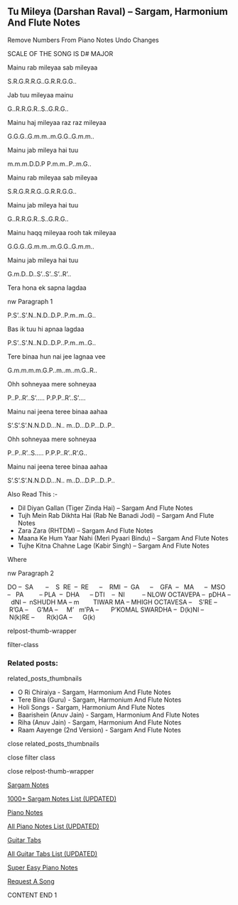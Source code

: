
## Tu Mileya (Darshan Raval) – Sargam, Harmonium And Flute Notes

Remove Numbers From Piano Notes
Undo Changes

SCALE OF THE SONG IS D# MAJOR

Mainu rab mileyaa sab mileyaa

S.R.G.R.R.G..G.R.R.G.G..

Jab tuu mileyaa mainu

G..R.R.G.R..S..G.R.G..

Mainu haj mileyaa raz raz mileyaa

G.G.G..G.m.m..m.G.G..G.m.m..

Mainu jab mileya hai tuu

m.m.m.D.D.P P.m.m..P..m.G..

Mainu rab mileyaa sab mileyaa

S.R.G.R.R.G..G.R.R.G.G..

Mainu jab mileya hai tuu

G..R.R.G.R..S..G.R.G..

Mainu haqq mileyaa rooh tak mileyaa

G.G.G..G.m.m..m.G.G..G.m.m..

Mainu jab mileya hai tuu

G.m.D..D..S’..S’..S’..R’..

Tera hona ek sapna lagdaa

nw Paragraph 1

P.S’..S’.N..N.D..D.P..P.m..m..G..

Bas ik tuu hi apnaa lagdaa

P.S’..S’.N..N.D..D.P..P.m..m..G..

Tere binaa hun nai jee lagnaa vee

G.m.m.m.m.G.P..m..m..m.G..R..

Ohh sohneyaa mere sohneyaa

P..P..R’..S’….. P.P.P..R’..S’….

Mainu nai jeena teree binaa aahaa

S’.S’.S’.N.N.D.D…N.. m..D…D.P…D..P..

Ohh sohneyaa mere sohneyaa

P..P..R’..S….. P.P.P..R’..R’.G..

Mainu nai jeena teree binaa aahaa

S’.S’.S’.N.N.D.D…N.. m..D…D.P…D..P..



Also Read This :-



* Dil Diyan Gallan (Tiger Zinda Hai) – Sargam And Flute Notes
* Tujh Mein Rab Dikhta Hai (Rab Ne Banadi Jodi) – Sargam And Flute Notes
* Zara Zara (RHTDM) – Sargam And Flute Notes
* Maana Ke Hum Yaar Nahi (Meri Pyaari Bindu) – Sargam And Flute Notes
* Tujhe Kitna Chahne Lage (Kabir Singh) – Sargam And Flute Notes

Where

nw Paragraph 2



DO –  SA       –    S  RE  –  RE      –    RMI  –  GA      –    GFA  –   MA      –  MSO  –   PA         – PLA  –  DHA      – DTI    –  NI          – NLOW OCTAVEPA –  pDHA –  dNI –  nSHUDH MA – m        TIWAR MA – MHIGH OCTAVESA –    S’RE –     R’GA –     G’MA –     M’   m’PA –       P’KOMAL SWARDHA –  D(k)NI –       N(k)RE –       R(k)GA –      G(k)



relpost-thumb-wrapper

filter-class

### Related posts:

related_posts_thumbnails

* O Ri Chiraiya - Sargam, Harmonium And Flute Notes
* Tere Bina (Guru) - Sargam, Harmonium And Flute Notes
* Holi Songs - Sargam, Harmonium And Flute Notes
* Baarishein (Anuv Jain) - Sargam, Harmonium And Flute Notes
* Riha (Anuv Jain) - Sargam, Harmonium And Flute Notes
* Raam Aayenge (2nd Version) - Sargam And Flute Notes

close related_posts_thumbnails

close filter class

close relpost-thumb-wrapper

[Sargam Notes](https://www.notationsworld.com/sargam-notes.html)

[1000+ Sargam Notes List (UPDATED)](https://www.notationsworld.com/all-songs-list-sargam-notes.html)

[Piano Notes](https://www.notationsworld.com/piano-notes.html)

[All Piano Notes List (UPDATED)](https://www.notationsworld.com/all-songs-list-piano-notes.html)

[Guitar Tabs](https://www.notationsworld.com/guitar-tabs.html)

[All Guitar Tabs List (UPDATED)](https://www.notationsworld.com/all-songs-list-guitar-tabs.html)

[Super Easy Piano Notes](https://studywall.in/)

[Request A Song](https://www.notationsworld.com/request-a-song.html)

CONTENT END 1

